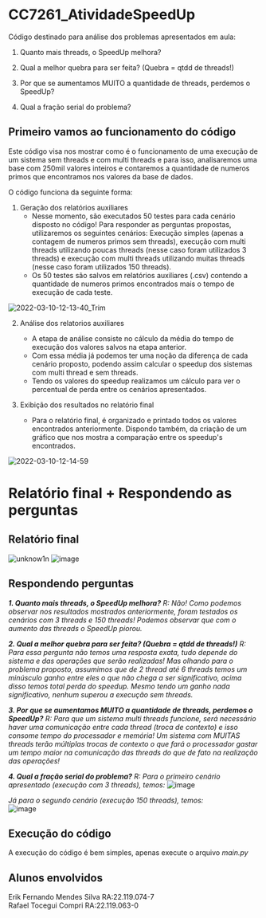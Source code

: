 # CC7261_AtividadeSpeedUp

Código destinado para análise dos problemas apresentados em aula:
 1. Quanto mais threads, o SpeedUp melhora?
 
 2. Qual a melhor quebra para ser feita? (Quebra = qtdd de threads!)

 3. Por que se aumentamos MUITO a quantidade de threads, perdemos o SpeedUp?
 
 4. Qual a fração serial do problema?


## Primeiro vamos ao funcionamento do código

Este código visa nos mostrar como é o funcionamento de uma execução de um sistema sem threads e com multi threads e para isso, analisaremos uma base com 250mil valores inteiros e contaremos a quantidade de numeros primos que encontramos nos valores da base de dados.

O código funciona da seguinte forma:

  1. Geração dos relatórios auxiliares
     - Nesse momento, são executados 50 testes para cada cenário disposto no código! Para responder as perguntas propostas, utilizaremos os seguintes cenários: Execução simples (apenas a contagem de numeros primos sem threads), execução com multi threads utilizando poucas threads (nesse caso foram utilizados 3 threads) e execução com multi threads utilizando muitas threads (nesse caso foram utilizados 150 threads).
     - Os 50 testes são salvos em relatórios auxiliares (.csv) contendo a quantidade de numeros primos encontrados mais o tempo de execução de cada teste.
     
![2022-03-10-12-13-40_Trim](https://user-images.githubusercontent.com/70040215/157693185-93de9bc8-1125-4aa4-8d94-fd3f55950c52.gif)


  2. Análise dos relatorios auxiliares
     - A etapa de análise consiste no cálculo da média do tempo de execução dos valores salvos na etapa anterior.
     - Com essa média já podemos ter uma noção da diferença de cada cenário proposto, podendo assim calcular o speedup dos sistemas com multi thread e sem threads.
     - Tendo os valores do speedup realizamos um cálculo para ver o percentual de perda entre os cenários apresentados.

  3. Exibição dos resultados no relatório final
     - Para o relatório final, é organizado e printado todos os valores encontrados anteriormente. Dispondo também, da criação de um gráfico que nos mostra a comparação entre os speedup's encontrados.


![2022-03-10-12-14-59](https://user-images.githubusercontent.com/70040215/157693391-62001d7e-55f1-45ec-995d-3af6528f05e2.gif)


# Relatório final + Respondendo as perguntas 

## Relatório final


 ![unknow1n](https://user-images.githubusercontent.com/70040215/158077933-5871ec25-90de-430d-8643-a6a2978d9ab7.png)
 ![image](https://user-images.githubusercontent.com/70040215/157695594-be0bf088-38b0-46d5-8f81-26022d9d00d3.png)
 
## Respondendo perguntas

***1. Quanto mais threads, o SpeedUp melhora?***
 *R: Não! Como podemos observar nos resultados mostrados anteriormente, foram testados os cenários com 3 threads e 150 threads! Podemos observar que com o aumento das threads o SpeedUp piorou.*
 
 ***2. Qual a melhor quebra para ser feita? (Quebra = qtdd de threads!)***
 *R: Para essa pergunta não temos uma resposta exata, tudo depende do sistema e das operações que serão realizadas! Mas olhando para o problema proposto, assumimos que de 2 thread até 6 threads temos um minúsculo ganho entre eles o que não chega a ser significativo, acima disso temos total perda do speedup. Mesmo tendo um ganho nada significativo, nenhum superou a execução sem threads.*

 ***3. Por que se aumentamos MUITO a quantidade de threads, perdemos o SpeedUp?***
 *R: Para que um sistema multi threads funcione, será necessário haver uma comunicação entre cada thread (troca de contexto) e isso consome tempo do processador e memória! Um sistema com MUITAS threads terão múltiplas trocas de contexto o que fará o processador gastar um tempo maior na comunicação das threads do que de fato na realização das operações!*
 
 ***4. Qual a fração serial do problema?***
 *R: Para o primeiro cenário apresentado (execução com 3 threads), temos:* ![image](https://user-images.githubusercontent.com/70040215/157707933-67f051ae-80ef-40b5-85cb-d8497216f2dd.png)

*Já para o segundo cenário (execução 150 threads), temos:*                                                 
![image](https://user-images.githubusercontent.com/70040215/157708079-d6850af7-4711-4371-97da-6ddb338f6702.png)

 
 
## Execução do código

A execução do código é bem simples, apenas execute o arquivo *main.py*

## Alunos envolvidos

Erik Fernando Mendes Silva RA:22.119.074-7                                           
Rafael Tocegui Compri      RA:22.119.063-0
